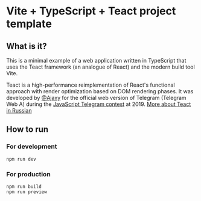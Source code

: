 # Vite + TypeScript + Teact project template
## What is it?
This is a minimal example of a web application written in TypeScript that uses the Teact framework (an analogue of React) and the modern build tool Vite.

Teact is a high-performance reimplementation of React's functional approach with render optimization based on DOM rendering phases. It was developed by [@Ajaxy](https://github.com/ajaxy) for the official web version of Telegram (Telegram Web A) during the [JavaScript Telegram contest](https://t.me/contest/6) at 2019. [More about Teact in Russian](https://t.me/webachannelru/20)


## How to run
### For development
```
npm run dev
```

### For production
```
npm run build
npm run preview
```
